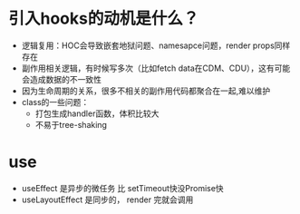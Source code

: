 # 引入hooks的动机是什么？
+ 逻辑复用：HOC会导致嵌套地狱问题、namesapce问题，render props同样存在
+ 副作用相关逻辑，有时候写多次（比如fetch data在CDM、CDU），这有可能会造成数据的不一致性
+ 因为生命周期的关系，很多不相关的副作用代码都聚合在一起,难以维护
+ class的一些问题：
  + 打包生成handler函数，体积比较大
  + 不易于tree-shaking

# use
+ useEffect 是异步的微任务  比 setTimeout快没Promise快
+ useLayoutEffect 是同步的， render 完就会调用
